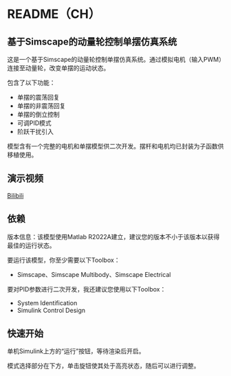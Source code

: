 # README（CH）

## 基于Simscape的动量轮控制单摆仿真系统

这是一个基于Simscape的动量轮控制单摆仿真系统。通过模拟电机（输入PWM）连接至动量轮，改变单摆的运动状态。

包含了以下功能：

- 单摆的震荡回复
- 单摆的非震荡回复
- 单摆的倒立控制
- 可调PID模式
- 阶跃干扰引入

模型含有一个完整的电机和单摆模型供二次开发。摆杆和电机均已封装为子函数供移植使用。

## 演示视频

[Bilibili](https://www.bilibili.com/video/BV1hi4y1z7Hh/)

## 依赖

版本信息：该模型使用Matlab R2022A建立，建议您的版本不小于该版本以获得最佳的运行状态。

要运行该模型，你至少需要以下Toolbox：

- Simscape、Simscape Multibody、Simscape Electrical

要对PID参数进行二次开发，我还建议您使用以下Toolbox：

- System Identification
- Simulink Control Design

## 快速开始

单机Simulink上方的“运行”按钮，等待渲染后开启。

模式选择部分在下方，单击旋钮使其处于高亮状态，随后可以进行调整。
